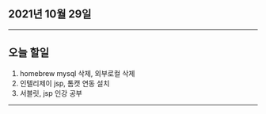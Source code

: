 
2021년 10월 29일
---

---

오늘 할일
----

1. homebrew mysql 삭제, 외부로컬 삭제
2. 인텔리제이 jsp, 톰캣 연동 설치
3. 서블릿, jsp 인강 공부

---